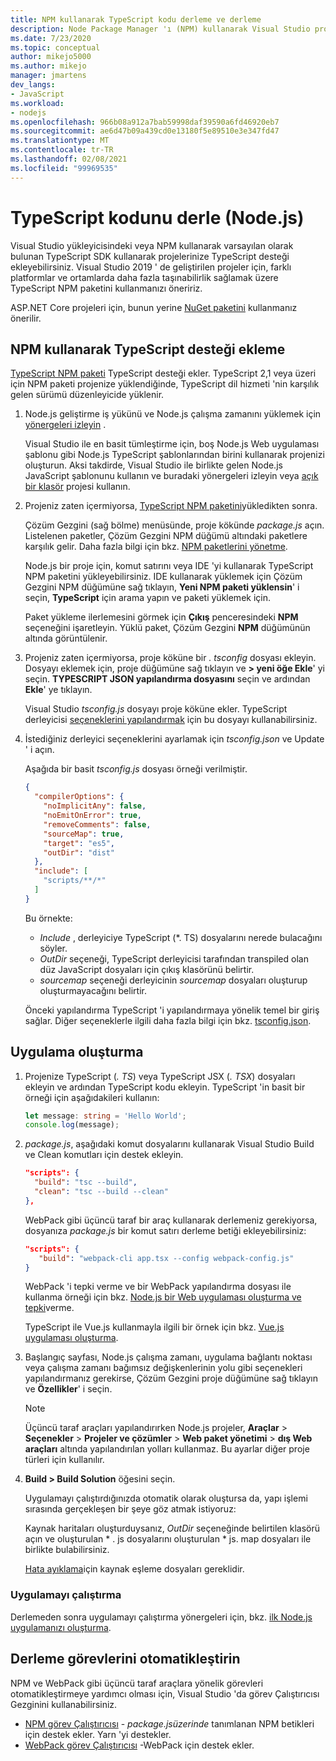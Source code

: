 ```yaml
---
title: NPM kullanarak TypeScript kodu derleme ve derleme
description: Node Package Manager 'ı (NPM) kullanarak Visual Studio projelerinize TypeScript desteği eklemeyi öğrenin.
ms.date: 7/23/2020
ms.topic: conceptual
author: mikejo5000
ms.author: mikejo
manager: jmartens
dev_langs:
- JavaScript
ms.workload:
- nodejs
ms.openlocfilehash: 966b08a912a7bab59998daf39590a6fd46920eb7
ms.sourcegitcommit: ae6d47b09a439cd0e13180f5e89510e3e347fd47
ms.translationtype: MT
ms.contentlocale: tr-TR
ms.lasthandoff: 02/08/2021
ms.locfileid: "99969535"
---
```

# <a name="compile-typescript-code-nodejs"></a>TypeScript kodunu derle (Node.js)

Visual Studio yükleyicisindeki veya NPM kullanarak varsayılan olarak bulunan TypeScript SDK kullanarak projelerinize TypeScript desteği ekleyebilirsiniz. Visual Studio 2019 ' de geliştirilen projeler için, farklı platformlar ve ortamlarda daha fazla taşınabilirlik sağlamak üzere TypeScript NPM paketini kullanmanızı öneririz.

ASP.NET Core projeleri için, bunun yerine [NuGet paketini](../javascript/compile-typescript-code-nuget.md) kullanmanız önerilir.

## <a name="add-typescript-support-using-npm"></a>NPM kullanarak TypeScript desteği ekleme

[TypeScript NPM paketi](https://www.npmjs.com/package/typescript) TypeScript desteği ekler. TypeScript 2,1 veya üzeri için NPM paketi projenize yüklendiğinde, TypeScript dil hizmeti 'nin karşılık gelen sürümü düzenleyicide yüklenir.

1. Node.js geliştirme iş yükünü ve Node.js çalışma zamanını yüklemek için [yönergeleri izleyin](../ide/quickstart-nodejs.md?toc=%252fvisualstudio%252fjavascript%252ftoc.json) .

   Visual Studio ile en basit tümleştirme için, boş Node.js Web uygulaması şablonu gibi Node.js TypeScript şablonlarından birini kullanarak projenizi oluşturun. Aksi takdirde, Visual Studio ile birlikte gelen Node.js JavaScript şablonunu kullanın ve buradaki yönergeleri izleyin veya [açık bir klasör](../javascript/develop-javascript-code-without-solutions-projects.md) projesi kullanın.

1. Projeniz zaten içermiyorsa, [TypeScript NPM paketini](https://www.npmjs.com/package/typescript)yükledikten sonra.

   Çözüm Gezgini (sağ bölme) menüsünde, proje kökünde *package.js* açın. Listelenen paketler, Çözüm Gezgini NPM düğümü altındaki paketlere karşılık gelir. Daha fazla bilgi için bkz. [NPM paketlerini yönetme](../javascript/npm-package-management.md).

   Node.js bir proje için, komut satırını veya IDE 'yi kullanarak TypeScript NPM paketini yükleyebilirsiniz. IDE kullanarak yüklemek için Çözüm Gezgini NPM düğümüne sağ tıklayın, **Yeni NPM paketi yüklensin**' i seçin, **TypeScript** için arama yapın ve paketi yüklemek için.

   Paket yükleme ilerlemesini görmek için **Çıkış** penceresindeki **NPM** seçeneğini işaretleyin. Yüklü paket, Çözüm Gezgini **NPM** düğümünün altında görüntülenir.

1. Projeniz zaten içermiyorsa, proje köküne bir *. tsconfig* dosyası ekleyin. Dosyayı eklemek için, proje düğümüne sağ tıklayın ve **> yeni öğe Ekle**' yi seçin. **TYPESCRIPT JSON yapılandırma dosyasını** seçin ve ardından **Ekle**' ye tıklayın.

   Visual Studio *tsconfig.js* dosyayı proje köküne ekler. TypeScript derleyicisi [seçeneklerini yapılandırmak](https://www.typescriptlang.org/docs/handbook/tsconfig-json.html) için bu dosyayı kullanabilirsiniz.

1. İstediğiniz derleyici seçeneklerini ayarlamak için *tsconfig.json* ve Update ' i açın.

   Aşağıda bir basit *tsconfig.js* dosyası örneği verilmiştir.

   ```json
   {
     "compilerOptions": {
       "noImplicitAny": false,
       "noEmitOnError": true,
       "removeComments": false,
       "sourceMap": true,
       "target": "es5",
       "outDir": "dist"
     },
     "include": [
       "scripts/**/*"
     ]
   }
   ```

   Bu örnekte:
   - *Include* , derleyiciye TypeScript (*. TS) dosyalarını nerede bulacağını söyler.
   - *OutDir* seçeneği, TypeScript derleyicisi tarafından transpiled olan düz JavaScript dosyaları için çıkış klasörünü belirtir.
   - *sourcemap* seçeneği derleyicinin *sourcemap* dosyaları oluşturup oluşturmayacağını belirtir.

   Önceki yapılandırma TypeScript 'i yapılandırmaya yönelik temel bir giriş sağlar. Diğer seçeneklerle ilgili daha fazla bilgi için bkz. [tsconfig.json](https://www.typescriptlang.org/docs/handbook/tsconfig-json.html).

## <a name="build-the-application"></a>Uygulama oluşturma

1. Projenize TypeScript (*. TS*) veya TypeScript JSX (*. TSX*) dosyaları ekleyin ve ardından TypeScript kodu ekleyin. TypeScript 'in basit bir örneği için aşağıdakileri kullanın:

   ```typescript
   let message: string = 'Hello World';
   console.log(message);
   ```

1. *package.js*, aşağıdaki komut dosyalarını kullanarak Visual Studio Build ve Clean komutları için destek ekleyin.

   ```json
   "scripts": {
     "build": "tsc --build",
     "clean": "tsc --build --clean"
   },
   ```

   WebPack gibi üçüncü taraf bir araç kullanarak derlemeniz gerekiyorsa, dosyanıza *package.js* bir komut satırı derleme betiği ekleyebilirsiniz:

   ```json
   "scripts": {
      "build": "webpack-cli app.tsx --config webpack-config.js"
   }
   ```

   WebPack 'i tepki verme ve bir WebPack yapılandırma dosyası ile kullanma örneği için bkz. [Node.js bir Web uygulaması oluşturma ve tepki](../javascript/tutorial-nodejs-with-react-and-jsx.md)verme.

   TypeScript ile Vue.js kullanmayla ilgili bir örnek için bkz. [Vue.js uygulaması oluşturma](/javascript/create-application-with-vuejs).

1. Başlangıç sayfası, Node.js çalışma zamanı, uygulama bağlantı noktası veya çalışma zamanı bağımsız değişkenlerinin yolu gibi seçenekleri yapılandırmanız gerekirse, Çözüm Gezgini proje düğümüne sağ tıklayın ve **Özellikler**' i seçin.

   >[!NOTE]
   > Üçüncü taraf araçları yapılandırırken Node.js projeler, **Araçlar**  >  **Seçenekler**  >  **Projeler ve çözümler**  >  **Web paket yönetimi**  >  **dış Web araçları** altında yapılandırılan yolları kullanmaz. Bu ayarlar diğer proje türleri için kullanılır.

1. **Build > Build Solution** öğesini seçin.

   Uygulamayı çalıştırdığınızda otomatik olarak oluştursa da, yapı işlemi sırasında gerçekleşen bir şeye göz atmak istiyoruz:

   Kaynak haritaları oluşturduysanız, *OutDir* seçeneğinde belirtilen klasörü açın ve oluşturulan \* . js dosyalarını oluşturulan \* js. map dosyaları ile birlikte bulabilirsiniz.

   [Hata ayıklama](../javascript/debug-nodejs.md)için kaynak eşleme dosyaları gereklidir.

### <a name="run-the-application"></a>Uygulamayı çalıştırma

Derlemeden sonra uygulamayı çalıştırma yönergeleri için, bkz. [ilk Node.js uygulamanızı oluşturma](../ide/quickstart-nodejs.md?toc=%252fvisualstudio%252fjavascript%252ftoc.json#run-the-application).

## <a name="automate-build-tasks"></a>Derleme görevlerini otomatikleştirin

NPM ve WebPack gibi üçüncü taraf araçlara yönelik görevleri otomatikleştirmeye yardımcı olması için, Visual Studio 'da görev Çalıştırıcısı Gezginini kullanabilirsiniz.

- [NPM görev Çalıştırıcısı](https://marketplace.visualstudio.com/items?itemName=MadsKristensen.NPMTaskRunner) - *package.jsüzerinde* tanımlanan NPM betikleri için destek ekler. Yarn 'yi destekler.
- [WebPack görev Çalıştırıcısı](https://marketplace.visualstudio.com/items?itemName=MadsKristensen.WebPackTaskRunner) -WebPack için destek ekler.